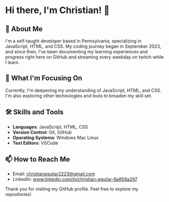 
# Hi there, I'm Christian! 👋

## 🚀 About Me
I'm a self-taught developer based in Pennsylvania, specializing in JavaScript, HTML, and CSS. My coding journey began in September 2023, and since then, I've been documenting my learning experiences and progress right here on GitHub and streaming every weekday on twitch while I learn.

## 🎯 What I'm Focusing On
Currently, I'm deepening my understanding of JavaScript, HTML, and CSS. I'm also exploring other technologies and tools to broaden my skill set.

## 🛠 Skills and Tools
- **Languages**: JavaScript, HTML, CSS
- **Version Control**: Git, GitHub
- **Operating Systems**: Windows Mac Linux
- **Text Editors**: VSCode

## 📫 How to Reach Me
- Email: christianaguilar2223@gmail.com
- LinkedIn: www.linkedin.com/in/christian-aguilar-6a858a297

Thank you for visiting my GitHub profile. Feel free to explore my repositories!

